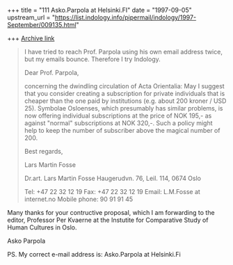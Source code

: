 +++
title = "111 Asko.Parpola at Helsinki.FI"
date = "1997-09-05"
upstream_url = "https://list.indology.info/pipermail/indology/1997-September/009135.html"

+++
[Archive link](https://list.indology.info/pipermail/indology/1997-September/009135.html)

>I have tried to reach Prof. Parpola using his own email address twice, but
>my emails bounce. Therefore I try Indology.
>
>Dear Prof. Parpola,
>
>concerning the dwindling circulation of Acta Orientalia: May I suggest that
>you consider creating a subscription for private individuals that is cheaper
>than the one paid by institutions (e.g. about 200 kroner / USD 25). Symbolae
>Osloenses, which presumably has similar problems, is now offering individual
>subscriptions at the price of NOK 195,- as against "normal" subscriptions at
>NOK 320,-. Such a policy might help to keep the number of subscriber above
>the magical number of 200.
>
>Best regards,
>
>Lars Martin Fosse
>
>
>
>
>Dr.art. Lars Martin Fosse
>Haugerudvn. 76, Leil. 114,
>0674 Oslo
>
>Tel: +47 22 32 12 19
>Fax: +47 22 32 12 19
>Email: L.M.Fosse at internet.no
>Mobile phone: 90 91 91 45


Many thanks for your contructive proposal, which I am forwarding to the
editor, Professor Per Kvaerne at the Instutite for Comparative Study of
Human Cultures in Oslo.

Asko Parpola

PS. My correct e-mail address is:  Asko.Parpola at Helsinki.Fi








